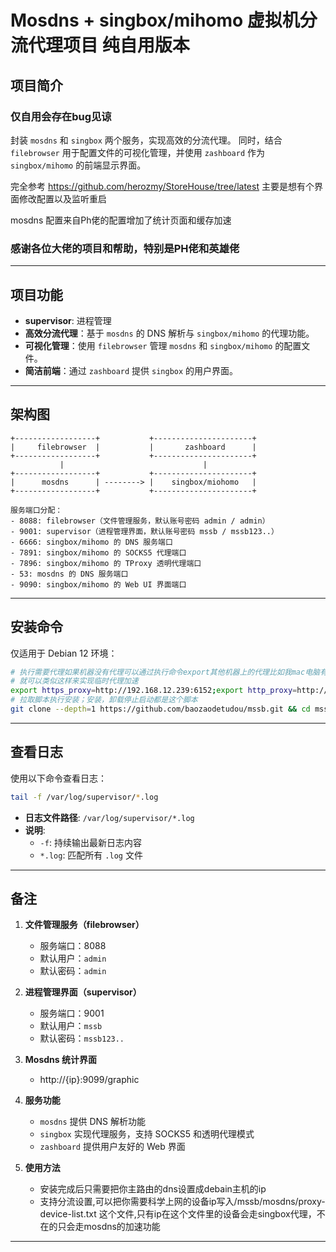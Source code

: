 
# Mosdns + singbox/mihomo 虚拟机分流代理项目 纯自用版本

## 项目简介
### 仅自用会存在bug见谅

封装 `mosdns` 和 `singbox` 两个服务，实现高效的分流代理。
同时，结合 `filebrowser` 用于配置文件的可视化管理，并使用 `zashboard` 作为 `singbox/mihomo` 的前端显示界面。

完全参考 https://github.com/herozmy/StoreHouse/tree/latest 主要是想有个界面修改配置以及监听重启

mosdns 配置来自Ph佬的配置增加了统计页面和缓存加速

### 感谢各位大佬的项目和帮助，特别是PH佬和英雄佬

---

## 项目功能

- **supervisor**: 进程管理
- **高效分流代理**：基于 `mosdns` 的 DNS 解析与 `singbox/mihomo` 的代理功能。
- **可视化管理**：使用 `filebrowser` 管理 `mosdns` 和 `singbox/mihomo` 的配置文件。
- **简洁前端**：通过 `zashboard` 提供 `singbox` 的用户界面。

---

## 架构图

```plaintext
+------------------+           +----------------------+
|     filebrowser  |           |       zashboard      |
+------------------+           +----------------------+
           |                               |
+------------------+           +----------------------+
|      mosdns      | --------> |    singbox/miohomo   |
+------------------+           +----------------------+

服务端口分配：
- 8088: filebrowser（文件管理服务，默认账号密码 admin / admin）
- 9001: supervisor（进程管理界面，默认账号密码 mssb / mssb123..）
- 6666: singbox/mihomo 的 DNS 服务端口
- 7891: singbox/mihomo 的 SOCKS5 代理端口
- 7896: singbox/mihomo 的 TProxy 透明代理端口
- 53: mosdns 的 DNS 服务端口
- 9090: singbox/mihomo 的 Web UI 界面端口
```

---

## 安装命令

仅适用于 Debian 12 环境：

```bash
# 执行需要代理如果机器没有代理可以通过执行命令export其他机器上的代理比如我mac电脑有surge或者win有mihomo允许局域网
# 就可以类似这样来实现临时代理加速
export https_proxy=http://192.168.12.239:6152;export http_proxy=http://192.168.12.239:6152;export all_proxy=socks5://192.168.12.239:6153
# 拉取脚本执行安装；安装，卸载停止启动都是这个脚本
git clone --depth=1 https://github.com/baozaodetudou/mssb.git && cd mssb && bash install.sh
```

---

## 查看日志

使用以下命令查看日志：

```bash
tail -f /var/log/supervisor/*.log
```

- **日志文件路径**: `/var/log/supervisor/*.log`
- **说明**:
    - `-f`: 持续输出最新日志内容
    - `*.log`: 匹配所有 `.log` 文件

---

## 备注

1. **文件管理服务（filebrowser）**
    - 服务端口：8088
    - 默认用户：`admin`
    - 默认密码：`admin`

2. **进程管理界面（supervisor）**
    - 服务端口：9001
    - 默认用户：`mssb`
    - 默认密码：`mssb123..`

3. **Mosdns 统计界面**
   - http://{ip}:9099/graphic

4. **服务功能**
    - `mosdns` 提供 DNS 解析功能
    - `singbox` 实现代理服务，支持 SOCKS5 和透明代理模式
    - `zashboard` 提供用户友好的 Web 界面

5. **使用方法**
   - 安装完成后只需要把你主路由的dns设置成debain主机的ip
   - 支持分流设置,可以把你需要科学上网的设备ip写入/mssb/mosdns/proxy-device-list.txt 这个文件,只有ip在这个文件里的设备会走singbox代理，不在的只会走mosdns的加速功能

---

